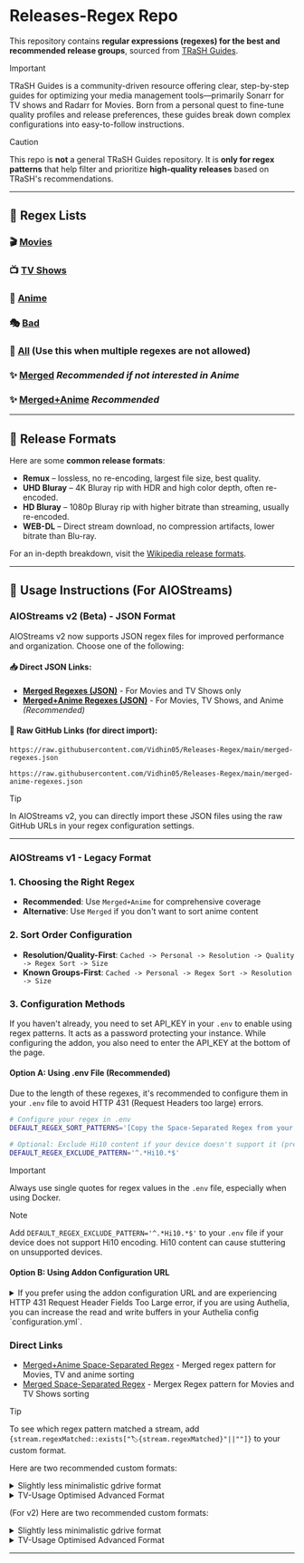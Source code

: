 # Releases-Regex Repo
This repository contains **regular expressions (regexes) for the best and recommended release groups**, sourced from [TRaSH Guides](https://trash-guides.info).

> [!IMPORTANT]
> TRaSH Guides is a community-driven resource offering clear, step-by-step guides for optimizing your media management tools—primarily Sonarr for TV shows and Radarr for Movies. Born from a personal quest to fine-tune quality profiles and release preferences, these guides break down complex configurations into easy-to-follow instructions.

> [!CAUTION]
> This repo is **not** a general TRaSH Guides repository. It is **only for regex patterns** that help filter and prioritize **high-quality releases** based on TRaSH's recommendations.

---

## 📂 Regex Lists
### 🎬 **[Movies](Source%20Regexes/Movie.md)** 
### 📺 **[TV Shows](Source%20Regexes/TV.md)**  
### 🍥 **[Anime](Source%20Regexes/Anime.md)**
### 🎭 **[Bad](Source%20Regexes/Bad.md)**
### 📝 **[All](All.md)** **(Use this when multiple regexes are not allowed)**

### ✨ **[Merged](Merged.md)** *Recommended if not interested in Anime*
### ✨ **[Merged+Anime](Merged+Anime.md)** *Recommended*

---

## 📖 Release Formats  

Here are some **common release formats**:

- **Remux** – lossless, no re-encoding, largest file size, best quality.
- **UHD Bluray** – 4K Bluray rip with HDR and high color depth, often re-encoded. 
- **HD Bluray** – 1080p Bluray rip with higher bitrate than streaming, usually re-encoded.
- **WEB-DL** – Direct stream download, no compression artifacts, lower bitrate than Blu-ray. 

For an in-depth breakdown, visit the [Wikipedia release formats](https://en.wikipedia.org/wiki/Pirated_movie_release_types#Release_formats).

---

## 🚀 Usage Instructions (For AIOStreams)

### AIOStreams v2 (Beta) - JSON Format

AIOStreams v2 now supports JSON regex files for improved performance and organization. Choose one of the following:

#### **📥 Direct JSON Links:**
- **[Merged Regexes (JSON)](merged-regexes.json)** - For Movies and TV Shows only
- **[Merged+Anime Regexes (JSON)](merged-anime-regexes.json)** - For Movies, TV Shows, and Anime *(Recommended)*

#### **🔗 Raw GitHub Links (for direct import):**
```
https://raw.githubusercontent.com/Vidhin05/Releases-Regex/main/merged-regexes.json
```
```
https://raw.githubusercontent.com/Vidhin05/Releases-Regex/main/merged-anime-regexes.json
```

> [!TIP]
> In AIOStreams v2, you can directly import these JSON files using the raw GitHub URLs in your regex configuration settings.

---

### AIOStreams v1 - Legacy Format

### 1. Choosing the Right Regex
- **Recommended**: Use `Merged+Anime` for comprehensive coverage
- **Alternative**: Use `Merged` if you don't want to sort anime content

### 2. Sort Order Configuration
- **Resolution/Quality-First**: `Cached -> Personal -> Resolution -> Quality -> Regex Sort -> Size`
- **Known Groups-First**: `Cached -> Personal -> Regex Sort -> Resolution -> Size`

### 3. Configuration Methods

If you haven't already, you need to set API_KEY in your `.env` to enable using regex patterns. It acts as a password protecting your instance. While configuring the addon, you also need to enter the API_KEY at the bottom of the page.

#### Option A: Using .env File (Recommended)
Due to the length of these regexes, it's recommended to configure them in your `.env` file to avoid HTTP 431 (Request Headers too large) errors.

```sh
# Configure your regex in .env
DEFAULT_REGEX_SORT_PATTERNS='[Copy the Space-Separated Regex from your chosen file below]'

# Optional: Exclude Hi10 content if your device doesn't support it (prevents stuttering)
DEFAULT_REGEX_EXCLUDE_PATTERN='^.*Hi10.*$'
```

> [!IMPORTANT]
> Always use single quotes for regex values in the `.env` file, especially when using Docker.

> [!NOTE]
> Add `DEFAULT_REGEX_EXCLUDE_PATTERN='^.*Hi10.*$'` to your `.env` file if your device does not support Hi10 encoding. Hi10 content can cause stuttering on unsupported devices.

#### Option B: Using Addon Configuration URL
<details>
<summary>If you prefer using the addon configuration URL and are experiencing HTTP 431 Request Header Fields Too Large error, if you are using Authelia, you can increase the read and write buffers in your Authelia config `configuration.yml`.</summary>
```yml
buffers:
  read: 2097152
  write: 2097152
```
</details>

### Direct Links
- [Merged+Anime Space-Separated Regex](Merged+Anime.md#-merged-space-seperated-regex-use-this-for-aiostreams) - Merged regex pattern for Movies, TV and anime sorting
- [Merged Space-Separated Regex](Merged.md#-merged-space-seperated-regex-use-this-for-aiostreams) - Mergex Regex pattern for Movies and TV Shows sorting

> [!TIP]
> To see which regex pattern matched a stream, add `{stream.regexMatched::exists["🏷️{stream.regexMatched}"||""]}` to your custom format.
> 
> Here are two recommended custom formats:
> <details>
> <summary>Slightly less minimalistic gdrive format</summary>
> 
> ([source: Viren](https://discord.com/channels/1225024298490662974/1370170296568516608))
> 
> **Name:**
> ```
> {stream.proxied::istrue["🕵️ "||""]}{stream.infoHash::exists["[P2P]"||""]}{provider.shortName::exists["[{provider.shortName}"||""]}{stream.personal::istrue[" ☁️"||""]}{provider.cached::istrue["⚡] "||""]}{provider.cached::isfalse["⏳]"||""]}{addon.name}{stream.resolution::exists[" {stream.resolution}"||""]}{stream.regexMatched::exists[" ({stream.regexMatched})"||""]}
> ```
> 
> **Description:**
> ```
> {stream.title::exists["📁 {stream.title}"||""]}{stream.year::exists[" ({stream.year})"||""]}{stream.season::>=0[" S"||""]}{stream.season::<=9["0"||""]}{stream.season::>0["{stream.season}"||""]}{stream.episode::>=0[" • E"||""]}{stream.episode::<=9["0"||""]}{stream.episode::>0["{stream.episode}"||""]}
> {stream.quality::exists["🎥 {stream.quality} "||""]}{stream.encode::exists["🎞️ {stream.encode} "||""]}{stream.releaseGroup::exists["🏷️ {stream.releaseGroup}"||""]}
> {stream.visualTags::exists["📺 {stream.visualTags::join(' • ')} "||""]}{stream.audioTags::exists["🎧 {stream.audioTags::join(' • ')}"||""]}
> {stream.size::>0["📦 {stream.size::bytes} "||""]}{stream.duration::>0["⏱️ {stream.duration::time} "||""]}{stream.age::exists["📅 {stream.age} "||""]}{stream.indexer::exists["🔍 {stream.indexer}"||""]}
> {stream.languageEmojis::exists["🌐 {stream.languageEmojis::join(' / ')}"||""]}
> ```
> </details>
> 
> <details>
> <summary>TV-Usage Optimised Advanced Format</summary>
> 
> ([source](https://discord.com/channels/1225024298490662974/1367377508328280145))
> 
> **Name:**
> ```
> {stream.infoHash::exists["[P2P]"||""]}{provider.cached::isfalse["⏳"||""]}{stream.personal::istrue["☁️ "||""]}{addon.name} {stream.resolution::=2160p["4K"||""]}{stream.resolution::=1440p["QHD"||""]}{stream.resolution::=1080p["HD"||""]}{stream.resolution::=720p["SD"||""]}
> {stream.visualTags::exists["📺 {stream.visualTags::join(' | ')} "||""]}
> {stream.regexMatched::exists["🏷️{stream.regexMatched}"||""]}
> ```
> 
> **Description:**
> ```
> {stream.quality::exists["🎥 {stream.quality} "||""]}{stream.encode::exists["🎞️ {stream.encode} "||""]}{stream.languages::exists["🌎 {stream.languageEmojis::join(' | ')}"||""]}
> {stream.size::>0["📦 {stream.size::bytes} "||""]}{stream.audioTags::exists["🎧 {stream.audioTags::join(' | ')} "||""]}
> {stream.filename::exists["📄 {stream.name}"||""]}
> ```
> </details>
>
> (For v2) Here are two recommended custom formats:
> <details>
> <summary>Slightly less minimalistic gdrive format</summary>
> 
> ([source: Viren](https://discord.com/channels/1225024298490662974/1370170296568516608))
> 
> **Name:**
> ```
> {stream.proxied::istrue["🕵️ "||""]}{stream.infoHash::exists["[P2P]"||""]}{service.shortName::exists["[{service.shortName}"||""]}{stream.library::istrue[" ☁️"||""]}{service.cached::istrue["⚡] "||""]}{service.cached::isfalse["⏳]"||""]}{addon.name}{stream.resolution::exists[" {stream.resolution}"||""]}{stream.regexMatched::exists[" ({stream.regexMatched})"||""]}
> ```
> 
> **Description:**
> ```
> {stream.quality::exists["🎥 {stream.quality} "||""]}{stream.encode::exists["🎞️ {stream.encode} "||""]}{stream.languages::exists["🌎 {stream.languageEmojis::join(' | ')}"||""]}
> {stream.size::>0["📦 {stream.size::bytes} "||""]}{stream.audioTags::exists["🎧 {stream.audioTags::join(' | ')} "||""]}
> {stream.filename::exists["📄 {stream.filename}"||""]}
> ```
> </details>
> 
> <details>
> <summary>TV-Usage Optimised Advanced Format</summary>
> 
> ([source](https://discord.com/channels/1225024298490662974/1367377508328280145))
> 
> **Name:**
> ```
> {stream.infoHash::exists["[P2P]"||""]}{service.cached::isfalse["⏳"||""]}{stream.library::istrue["☁️ "||""]}{addon.name} {stream.resolution::=2160p["4K"||""]}{stream.resolution::=1440p["QHD"||""]}{stream.resolution::=1080p["HD"||""]}{stream.resolution::=720p["SD"||""]}
> {stream.visualTags::exists["📺 {stream.visualTags::join(' | ')} "||""]}
> {stream.regexMatched::exists["🏷️{stream.regexMatched}"||""]}
> ```
> 
> **Description:**
> ```
> {stream.quality::exists["🎥 {stream.quality} "||""]}{stream.encode::exists["🎞️ {stream.encode} "||""]}{stream.languages::exists["🌎 {stream.languageEmojis::join(' | ')}"||""]}
> {stream.size::>0["📦 {stream.size::bytes} "||""]}{stream.audioTags::exists["🎧 {stream.audioTags::join(' | ')} "||""]}
> {stream.filename::exists["📄 {stream.filename}"||""]}
> ```
> </details>
---
